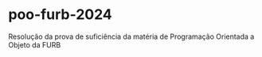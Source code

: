 # poo-furb-2024
Resolução da prova de suficiência da matéria de Programação Orientada a Objeto da FURB
